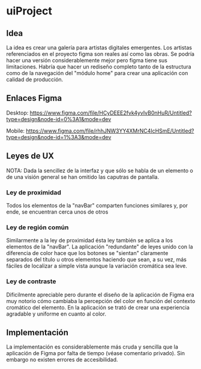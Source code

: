 # uiProject
## Idea
La idea es crear una galería para artistas digitales emergentes. Los artistas referenciados en el proyecto figma son reales así como las obras. Se podría hacer una versión considerablemente mejor pero figma tiene sus limitaciones. Habría que hacer un rediseño completo tanto de la estructura como de la navegación del "módulo home" para crear una aplicación con calidad de producción.
## Enlaces Figma
Desktop: https://www.figma.com/file/HCyDEEE2fvk4yvIvB0nHuR/Untitled?type=design&node-id=0%3A1&mode=dev

Mobile: https://www.figma.com/file/rhhJNW3YY4XMrNC4IcHSmE/Untitled?type=design&node-id=1%3A3&mode=dev
## Leyes de UX
NOTA: Dada la sencillez de la interfaz y que sólo se habla de un elemento o de una visión general se han omitido las caputras de pantalla.
### Ley de proximidad
Todos los elementos de la "navBar" comparten funciones similares y, por ende, se encuentran cerca unos de otros
### Ley de región común
Similarmente a la ley de proximidad ésta ley también se aplica a los elementos de la "navBar". La aplicación "redundante" de leyes unido con la diferencia de color hace que los botones se "sientan" claramente separados del título u otros elementos haciendo que sean, a su vez, más fáciles de localizar a simple vista aunque la variación cromática sea leve.
### Ley de contraste
Dificilmente apreciable pero durante el diseño de la aplicación de Figma era muy notorio cómo cambiaba la percepción del color en función del contexto cromático del elemento. En la aplicación se trató de crear una experiencia agradable y uniforme en cuanto al color.
## Implementación
La implementación es considerablemente más cruda y sencilla que la aplicación de Figma por falta de tiempo (véase comentario privado). Sin embargo no existen errores de accesibilidad.
